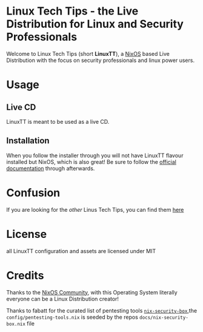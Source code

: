 # Linux Tech Tips - the Live Distribution for Linux and Security Professionals

Welcome to Linux Tech Tips (short **LinuxTT**), a [NixOS](https://nixos.org) based Live Distribution with the focus on security professionals and linux power users.

# Usage

## Live CD
LinuxTT is meant to be used as a live CD.

## Installation
When you follow the installer through you will not have LinuxTT flavour installed but
NixOS, which is also great! Be sure to follow the [official documentation](https://nixos.org/manual/nixos/stable/#sec-changing-config)
through afterwards.

# Confusion
If you are looking for the *other* Linus Tech Tips, you can find them [here](https://social.kernel.org/torvalds)

# License
all LinuxTT configuration and assets are licensed under MIT

# Credits
Thanks to the [NixOS Community](https://nixos.org), with this Operating System literally everyone can be a Linux Distribution creator!

Thanks to fabatt for the curated list of pentesting tools [`nix-security-box`](https://github.com/fabaff/nix-security-box),the `config/pentesting-tools.nix` is seeded by the repos `docs/nix-security-box.nix` file
